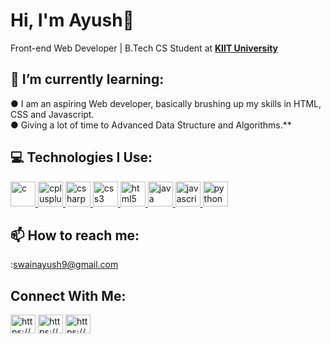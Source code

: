 <h1>Hi, I'm Ayush👋</h1>
<p>Front-end Web Developer | B.Tech CS Student at <a href="https://kiit.ac.in/"><strong>KIIT University</strong></a> </p>
<link rel="stylesheet" href="https://cdnjs.cloudflare.com/ajax/libs/font-awesome/4.7.0/css/font-awesome.min.css">

<h2 align="left"><strong>🌱 I’m currently learning:</strong></h2> 
● I am an aspiring Web developer, basically brushing up my skills in HTML, CSS and Javascript.
<br>
● Giving a lot of time to Advanced Data Structure and Algorithms.**

<h2 align="left"><strong>💻 Technologies I Use:</strong></h2>
<p align="left"> <a href="https://www.cprogramming.com/" target="_blank"> <img src="https://devicons.github.io/devicon/devicon.git/icons/c/c-original.svg" alt="c" width="40" height="40"/> </a> <a href="https://www.w3schools.com/cpp/" target="_blank"> <img src="https://devicons.github.io/devicon/devicon.git/icons/cplusplus/cplusplus-original.svg" alt="cplusplus" width="40" height="40"/> </a> <a href="https://www.w3schools.com/cs/" target="_blank"> <img src="https://devicons.github.io/devicon/devicon.git/icons/csharp/csharp-original.svg" alt="csharp" width="40" height="40"/> </a> <a href="https://www.w3schools.com/css/" target="_blank"> <img src="https://devicons.github.io/devicon/devicon.git/icons/css3/css3-original-wordmark.svg" alt="css3" width="40" height="40"/> </a> <a href="https://www.w3.org/html/" target="_blank"> <img src="https://devicons.github.io/devicon/devicon.git/icons/html5/html5-original-wordmark.svg" alt="html5" width="40" height="40"/> </a> <a href="https://www.java.com" target="_blank"> <img src="https://devicons.github.io/devicon/devicon.git/icons/java/java-original-wordmark.svg" alt="java" width="40" height="40"/> </a> <a href="https://developer.mozilla.org/en-US/docs/Web/JavaScript" target="_blank"> <img src="https://devicons.github.io/devicon/devicon.git/icons/javascript/javascript-original.svg" alt="javascript" width="40" height="40"/> </a> <a href="https://www.python.org" target="_blank"> <img src="https://devicons.github.io/devicon/devicon.git/icons/python/python-original.svg" alt="python" width="40" height="40"/> </a> </p>

<h2 align="left"><strong>📫 How to reach me:</strong></h2>
<p><i class="fa fa-google" style="font-size:14px;color:red"></i> :<a href="mailto:swainayush9@gmail.com">swainayush9@gmail.com</a></p>

<h2 align="left"><strong>Connect With Me:</strong></h2>
<p align="left">
<a href="https://www.linkedin.com/in/ayushranjan-swain-90a4011b9/" target="blank"><img align="center" src="https://cdn.jsdelivr.net/npm/simple-icons@3.0.1/icons/linkedin.svg" alt="https://www.linkedin.com/in/ayushranjan-swain-90a4011b9/" height="30" width="40" /></a>
<a href="https://www.instagram.com/a_.y_.u_.s_.h_/" target="blank"><img align="center" src="https://cdn.jsdelivr.net/npm/simple-icons@3.0.1/icons/instagram.svg" alt="https://www.instagram.com/a_.y_.u_.s_.h_/" height="30" width="40" /></a>
<a href="https://www.hackerrank.com/swainayush9" target="blank"><img align="center" src="https://cdn.jsdelivr.net/npm/simple-icons@3.0.1/icons/hackerrank.svg" alt="https://www.hackerrank.com/swainayush9" height="30" width="40" /></a>
</p>

